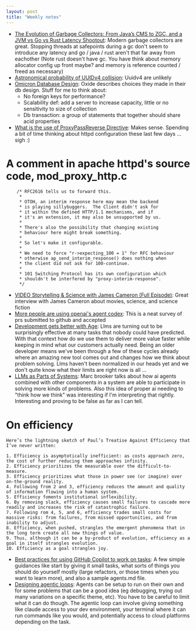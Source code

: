 ```yaml
---
layout: post
title: "Weekly notes"
---
```


* [The Evolution of Garbage Collectors: From Java’s CMS to ZGC, and a JVM vs Go vs Rust Latency Shootout](https://codemia.io/blog/path/The-Evolution-of-Garbage-Collectors-From-Javas-CMS-to-ZGC-and-a-JVM-vs-Go-vs-Rust-Latency-Shootout): Modern garbage collectors are great. Stopping threads at safepoints during a gc don't seem to introduce any latency and go / java / rust aren't that far away from eachother (Note rust doesn't have gc. You have think about memory allocator config up front maybe? and memory is reference counted / freed as necessary)
* [Astronomical probability of UUIDv4 collision](https://en.wikipedia.org/wiki/Universally_unique_identifier#Collisions): Uuidv4 are unlikely
* [Omicron Database Design](https://rfd.shared.oxide.computer/rfd/0192): Oxide describes choices they made in their db design. Stuff for me to think about:
  * No foreign keys for performance?
  * Scalability def: add a server to increase capacity, little or no sensitivity to size of collection
  * Db transaction: a group of statements that together should share acid properties
* [What is the use of ProxyPassReverse Directive](https://serverfault.com/questions/774041/what-is-the-use-of-proxypassreverse-directive): Makes sense. Spending a bit of time thinking about httpd configuration these last few days ... sigh :)

# A comment in apache httpd's source code, mod_proxy_http.c

```
    /* RFC2616 tells us to forward this.
     *
     * OTOH, an interim response here may mean the backend
     * is playing sillybuggers.  The Client didn't ask for
     * it within the defined HTTP/1.1 mechanisms, and if
     * it's an extension, it may also be unsupported by us.
     *
     * There's also the possibility that changing existing
     * behaviour here might break something.
     *
     * So let's make it configurable.
     *
     * We need to force "r->expecting_100 = 1" for RFC behaviour
     * otherwise ap_send_interim_response() does nothing when
     * the client did not ask for 100-continue.
     *
     * 101 Switching Protocol has its own configuration which
     * shouldn't be interfered by "proxy-interim-response".
     */
```

* [VIDEO Storytelling & Science with James Cameron (Full Episode)](https://www.youtube.com/watch?v=z5d6RvbQbTg): Great interview with James Cameron about movies, science, and science fiction
* [More people are using openai's agent codex](https://simonwillison.net/2025/Oct/1/prarena/#atom-blogmarks): This is a neat survey of prs submitted to github and accepted
* [Development gets better with Age](https://www.allthingsdistributed.com/2025/10/better-with-age.html?utm_campaign=inbound&utm_source=rss): Llms are turning out to be surprisingly effective at many tasks that nobody could have predicted. With that context how do we use them to deliver more value faster while keeping in mind what our customers actually need. Being an older developer means we've been through a few of these cycles already where an amazing new tool comes out and changes how we think about problem solving. Llms haven't been normalized in our heads yet and we don't quite know what their limits are right now is all ...
* [LLMs as Parts of Systems](https://brooker.co.za/blog/2025/08/12/llms-as-components.html): Marc brooker talks about how ai agents combined with other components in a system are able to participate in solving more kinds of problems. Also this idea of proper ai needing to "think how we think" was interesting if I'm interpreting that rightly. Interesting and proving to be false as far as I can tell.

# On efficiency

```
Here’s the lightning sketch of Paul’s Treatise Against Efficiency that I’ve never written:

1. Efficiency is asymptotically inefficient: as costs approach zero, the cost of further reducing them approaches infinity.
2. Efficiency prioritizes the measurable over the difficult-to-measure.
3. Efficiency prioritizes what those in power see (or imagine) over on-the-ground reality.
4. Following from 2 and 3, efficiency reduces the amount and quality of information flowing into a human system.
5. Efficiency foments institutional inflexibility.
6. By removing slack, efficiency causes small failures to cascade more readily and increases the risk of catastrophic failure.
7. Following rom 4, 5, and 6, efficiency trades small costs for massive risks: from failures, from missed opportunities, and from inability to adjust.
8. Efficiency, when pushed, strangles the emergent phenomena that in the long term create all new things of value.
9. Thus, although it can be a by-product of evolution, efficiency as a goal in itself strangles evolution.
10. Efficiency as a goal strangles joy.
```

* [Best practices for using GitHub Copilot to work on tasks](https://docs.github.com/en/enterprise-cloud@latest/copilot/tutorials/coding-agent/get-the-best-results): A few simple guidances like start by giving it small tasks, what sorts of things you should do yourself mostly (large refactors, or those times when you want to learn more), and also a sample agents.md file.
* [Designing agentic loops](https://simonwillison.net/2025/Sep/30/designing-agentic-loops/): Agents can be setup to run on their own and for some problems that can be a good idea (eg debugging, trying out many variations on a specific theme, etc). You have to be careful to limit what it can do though. The agentic loop can involve giving something like claude access to your dev environment, your terminal where it can run commands like you would, and potentially access to cloud platforms depending on the task.
